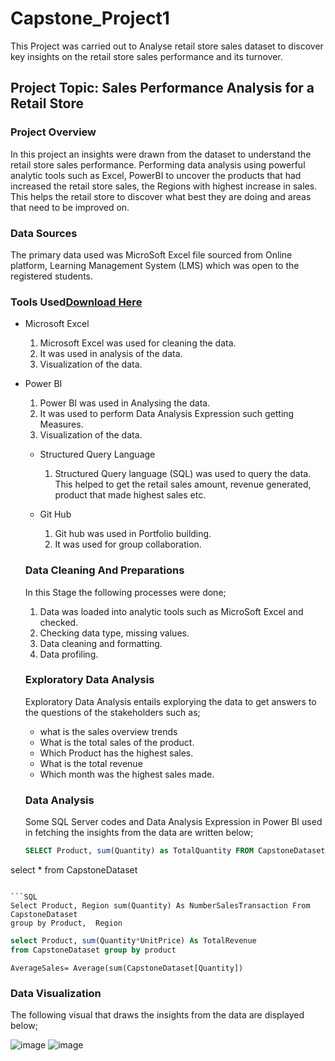 # Capstone_Project1
This Project was carried out to Analyse retail store sales dataset to discover key insights on the retail store sales performance and its turnover. 

## Project Topic: Sales Performance Analysis for a Retail Store

### Project Overview 
In this project an insights were drawn from the dataset to understand the retail store sales performance.  Performing data analysis using powerful analytic tools such as 
 Excel, PowerBI to uncover the products that had increased the retail store sales, the Regions with highest increase in sales. This helps the retail store to discover what best they are doing and areas that need to be improved on. 

 ### Data Sources
  The primary data used was  MicroSoft Excel file sourced from Online platform, Learning Management System (LMS) which was open to the registered students.

### Tools Used[Download Here](https://www.microsoft.com)
- Microsoft Excel
  1. Microsoft Excel was used for cleaning the data.
  2. It was used in analysis of the data.
  3. Visualization of the data.

- Power BI
  1. Power BI was used in Analysing the data.
  2. It was used to perform Data Analysis Expression such getting Measures.
  3. Visualization of the data.
 
  - Structured Query Language
    1. Structured Query language (SQL) was  used to query the data. This helped to get the retail sales amount, revenue generated, product that made highest sales etc.

  - Git Hub
    1. Git hub was used in Portfolio building.
    2. It was used for group collaboration.
   
  ### Data Cleaning And Preparations
  In this Stage the  following processes were done;
  1. Data was loaded into analytic tools such as MicroSoft Excel and checked.
  2. Checking data type, missing values.
  3. Data cleaning and formatting.
  4. Data profiling.
 
  ### Exploratory Data Analysis
  Exploratory Data Analysis entails explorying the data to get answers to the questions of the stakeholders such as;
  - what is the sales overview trends
  - What is the total sales of the product.
  - Which Product has the highest sales.
  - What is the total revenue
  -  Which month was the highest sales made.

  ### Data Analysis
  Some SQL Server codes and Data Analysis Expression in Power BI  used in fetching the insights from the data are written below;
  ```SQL
  SELECT Product, sum(Quantity) as TotalQuantity FROM CapstoneDataset group by Product
select * from CapstoneDataset
```

```SQL
Select Product, Region sum(Quantity) As NumberSalesTransaction From CapstoneDataset 
group by Product,  Region

```
```SQL
select Product, sum(Quantity*UnitPrice) As TotalRevenue
from CapstoneDataset group by product
```
```DAX
AverageSales= Average(sum(CapstoneDataset[Quantity])
```

### Data Visualization
The following visual that draws the insights from the data are displayed below;

![image](https://github.com/user-attachments/assets/8cf17b68-a72e-4385-b413-f95b87de2ecd)
![image](https://github.com/user-attachments/assets/698e6cdc-b801-41b1-a809-0d56da6a8b07)


     
